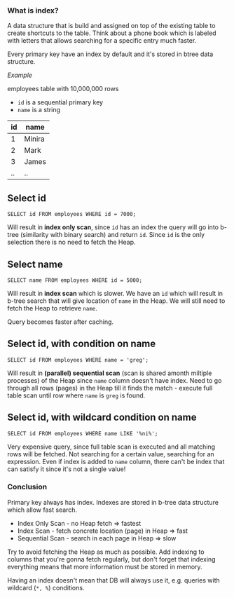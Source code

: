 ### What is index?

A data structure that is build and assigned on top of the existing table to create shortcuts to the table.
Think about a phone book which is labeled with letters that allows searching for a specific entry much faster.

Every primary key have an index by default and it's stored in btree data structure.

_Example_

employees table with 10,000,000 rows

- `id` is a sequential primary key
- `name` is a string

| id  | name   |
| --- | ------ |
| 1   | Minira |
| 2   | Mark   |
| 3   | James  |
| ..  | ..     |

## Select id

```
SELECT id FROM employees WHERE id = 7000;
```

Will result in **index only scan**, since `id` has an index the query will go into b-tree (similarity with binary search) and return `id`. Since `id` is the only selection there is no need to fetch the Heap.

## Select name

```
SELECT name FROM employees WHERE id = 5000;
```

Will result in **index scan** which is slower.
We have an `id` which will result in b-tree search that will give location of `name` in the Heap.
We will still need to fetch the Heap to retrieve `name`.

Query becomes faster after caching.

## Select id, with condition on name

```
SELECT id FROM employees WHERE name = 'greg';
```

Will result in **(parallel) sequential scan** (scan is shared amonth miltiple processes) of the Heap since `name` column doesn't have index. Need to go through all rows (pages) in the Heap till it finds the match - execute full table scan until row where `name` is `greg` is found.

## Select id, with wildcard condition on name

```
SELECT id FROM employees WHERE name LIKE '%ni%';
```

Very expensive query, since full table scan is executed and all matching rows will be fetched.
Not searching for a certain value, searching for an expression.
Even if index is added to `name` column, there can't be index that can satisfy it since it's not a single value!

### Conclusion

Primary key always has index.
Indexes are stored in b-tree data structure which allow fast search.

- Index Only Scan - no Heap fetch => fastest
- Index Scan - fetch concrete location (page) in Heap => fast
- Sequential Scan - search in each page in Heap => slow

Try to avoid fetching the Heap as much as possible.
Add indexing to columns that you're gonna fetch regularly, but don't forget that indexing everything means that more information must be stored in memory.

Having an index doesn't mean that DB will always use it, e.g. queries with wildcard (`*, %`) conditions.
